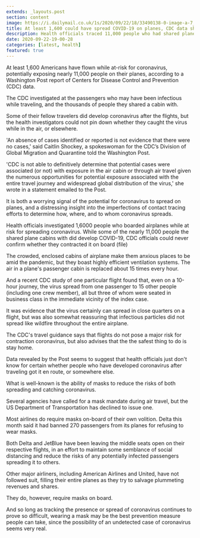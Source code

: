```yaml
---
extends: _layouts.post
section: content
image: https://i.dailymail.co.uk/1s/2020/09/22/18/33490138-0-image-a-7_1600796817454.jpg 
title: At least 1,600 could have spread COVID-19 on planes, CDC data show 
description: Health officials traced 11,000 people who had shared plane cabins with those who might have spread virus. Some of those developed COVID-19, but its unclear if they contracted it on board. 
date: 2020-09-22-19-00-28 
categories: [latest, health] 
featured: true 
--- 
```

At least 1,600 Americans have flown while at-risk for coronavirus, potentially exposing nearly 11,000 people on their planes, according to a Washington Post report of Centers for Disease Control and Prevention (CDC) data. 

The CDC investigated at the passengers who may have been infectious while traveling, and the thousands of people they shared a cabin with.  

Some of their fellow travelers did develop coronavirus after the flights, but the health investigators could not pin down whether they caught the virus while in the air, or elsewhere.

'An absence of cases identified or reported is not evidence that there were no cases,' said Caitlin Shockey, a spokeswoman for the CDC’s Division of Global Migration and Quarantine told the Washington Post. 

'CDC is not able to definitively determine that potential cases were associated (or not) with exposure in the air cabin or through air travel given the numerous opportunities for potential exposure associated with the entire travel journey and widespread global distribution of the virus,' she wrote in a statement emailed to the Post. 

It is both a worrying signal of the potential for coronavirus to spread on planes, and a distressing insight into the imperfections of contact tracing efforts to determine how, where, and to whom coronavirus spreads.  

Health officials investigated 1,6000 people who boarded airplanes while at risk for spreading coronavirus. While some of the nearly 11,000 people the shared plane cabins with did develop COVID-19, CDC officials could never confirm whether they contracted it on board (file) 

The crowded, enclosed cabins of airplane make them anxious places to be amid the pandemic, but they boast highly efficient ventilation systems. The air in a plane's passenger cabin is replaced about 15 times every hour.  

And a recent CDC study of one particular flight found that, even on a 10-hour journey, the virus spread from one passenger to 15 other people (including one crew member), all but three of whom were seated in business class in the immediate vicinity of the index case. 

It was evidence that the virus certainly can spread in close quarters on a flight, but was also somewhat reassuring that infectious particles did not spread like wildfire throughout the entire airplane.  

The CDC's travel guidance says that flights do not pose a major risk for contraction coronavirus, but also advises that the the safest thing to do is stay home. 





Data revealed by the Post seems to suggest that health officials just don't know for certain whether people who have developed coronavirus after traveling got it en route, or somewhere else. 

What is well-known is the ability of masks to reduce the risks of both spreading and catching coronavirus.  

Several agencies have called for a mask mandate during air travel, but the US Department of Transportation has declined to issue one. 

Most airlines do require masks on-board of their own volition. Delta this month said it had banned 270 passengers from its planes for refusing to wear masks. 

Both Delta and JetBlue have been leaving the middle seats open on their respective flights, in an effort to maintain some semblance of social distancing and reduce the risks of any potentially infected passengers spreading it to others. 

Other major airliners, including American Airlines and United, have not followed suit, filling their entire planes as they try to salvage plummeting revenues and shares. 

They do, however, require masks on board.  

And so long as tracking the presence or spread of coronavirus continues to prove so difficult, wearing a mask may be the best prevention measure people can take, since the possibility of an undetected case of coronavirus seems very real. 

